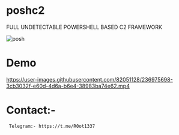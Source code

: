 # poshc2
FULL UNDETECTABLE POWERSHELL BASED C2 FRAMEWORK

![posh](https://user-images.githubusercontent.com/82051128/236975925-f8d97f4b-615e-4d18-b30c-5fe472d473cf.PNG)



# Demo  
https://user-images.githubusercontent.com/82051128/236975698-3cb3032f-e60d-4d6a-b6e4-38983ba74e62.mp4

# Contact:-
     Telegram:- https://t.me/R0ot1337


